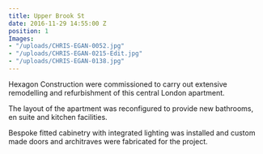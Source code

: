 ```yaml
---
title: Upper Brook St
date: 2016-11-29 14:55:00 Z
position: 1
Images:
- "/uploads/CHRIS-EGAN-0052.jpg"
- "/uploads/CHRIS-EGAN-0215-Edit.jpg"
- "/uploads/CHRIS-EGAN-0138.jpg"
---
```


Hexagon Construction were commissioned to carry out extensive remodelling and refurbishment of this central London apartment.

The layout of the apartment was reconfigured to provide new bathrooms, en suite and kitchen facilities.

Bespoke fitted cabinetry with integrated lighting was installed and custom made doors and architraves were fabricated for the project.